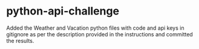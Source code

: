 # python-api-challenge
Added the Weather and Vacation python files with code and api keys in gitignore as per the description provided in the instructions and committed the results. 
